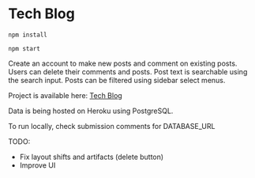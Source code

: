 # Tech Blog

    npm install 

    npm start


Create an account to make new posts and comment on existing posts. Users can delete their comments and posts. Post text is searchable using the search input. Posts can be filtered using sidebar select menus.



Project is available here:  [Tech Blog]( https://sba318-1fe8e26dd2ce.herokuapp.com/)

Data is being hosted on Heroku using PostgreSQL.

To run locally, check submission comments for DATABASE_URL



TODO:
* Fix layout shifts and artifacts (delete button)
* Improve UI

